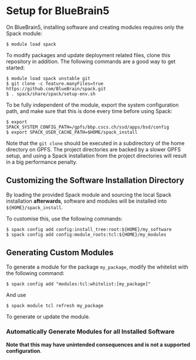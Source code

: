 # Setup for BlueBrain5

On BlueBrain5, installing software and creating modules requires only the
Spack module:

    $ module load spack

To modify packages and update deployment related files,
clone this repository in addition.
The following commands are a good way to get started:

    $ module load spack unstable git
    $ git clone -c feature.manyFiles=true https://github.com/BlueBrain/spack.git
    $ . spack/share/spack/setup-env.sh

To be fully independent of the module, export the system configuration
path, and make sure that this is done every time before using Spack:

    $ export SPACK_SYSTEM_CONFIG_PATH=/gpfs/bbp.cscs.ch/ssd/apps/bsd/config
    $ export SPACK_USER_CACHE_PATH=$HOME/spack_install

Note that the `git clone` should be executed in a subdirectory of the home
directory on GPFS.
The project directories are backed by a slower GPFS setup, and using a
Spack installation from the project directories will result in a big
performance penalty.

## Customizing the Software Installation Directory

By loading the provided Spack module and sourcing the local Spack
installation **afterwards**,
software and modules will be installed into `${HOME}/spack_install`.

To customise this, use the following commands:

    $ spack config add config:install_tree:root:${HOME}/my_software
    $ spack config add config:module_roots:tcl:${HOME}/my_modules

## Generating Custom Modules

To generate a module for the package `my_package`,
modify the whitelist with the following command:

    $ spack config add "modules:tcl:whitelist:[my_package]"

And use

    $ spack module tcl refresh my_package

To generate or update the module.

### Automatically Generate Modules for all Installed Software

**Note that this may have unintended consequences and is not a supported configuration**.
